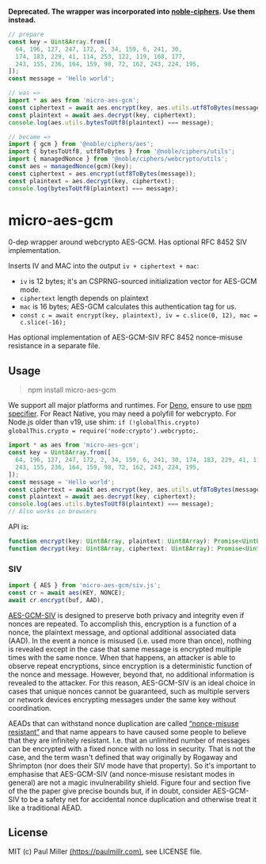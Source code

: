 **Deprecated. The wrapper was incorporated into <a href="https://github.com/paulmillr/noble-ciphers">noble-ciphers</a>. Use them instead.**

```js
// prepare
const key = Uint8Array.from([
  64, 196, 127, 247, 172, 2, 34, 159, 6, 241, 30,
  174, 183, 229, 41, 114, 253, 122, 119, 168, 177,
  243, 155, 236, 164, 159, 98, 72, 162, 243, 224, 195,
]);
const message = 'Hello world';

// was =>
import * as aes from 'micro-aes-gcm';
const ciphertext = await aes.encrypt(key, aes.utils.utf8ToBytes(message));
const plaintext = await aes.decrypt(key, ciphertext);
console.log(aes.utils.bytesToUtf8(plaintext) === message);

// became =>
import { gcm } from '@noble/ciphers/aes';
import { bytesToUtf8, utf8ToBytes } from '@noble/ciphers/utils';
import { managedNonce } from '@noble/ciphers/webcrypto/utils';
const aes = managedNonce(gcm)(key);
const ciphertext = aes.encrypt(utf8ToBytes(message));
const plaintext = aes.decrypt(key, ciphertext);
console.log(bytesToUtf8(plaintext) === message);
```

# micro-aes-gcm

0-dep wrapper around webcrypto AES-GCM. Has optional RFC 8452 SIV implementation.

Inserts IV and MAC into the output `iv + ciphertext + mac`:

- `iv` is 12 bytes; it's an CSPRNG-sourced initialization vector for AES-GCM mode.
- `ciphertext` length depends on plaintext
- `mac` is 16 bytes; AES-GCM calculates this authentication tag for us.
- `const c = await encrypt(key, plaintext), iv = c.slice(0, 12), mac = c.slice(-16);`

Has optional implementation of AES-GCM-SIV RFC 8452 nonce-misuse resistance in a separate file.

## Usage

> npm install micro-aes-gcm

We support all major platforms and runtimes.
For [Deno](https://deno.land), ensure to use [npm specifier](https://deno.land/manual@v1.28.0/node/npm_specifiers).
For React Native, you may need a polyfill for webcrypto.
For Node.js older than v19, use shim: `if (!globalThis.crypto) globalThis.crypto = require('node:crypto').webcrypto;`.

```js
import * as aes from 'micro-aes-gcm';
const key = Uint8Array.from([
  64, 196, 127, 247, 172, 2, 34, 159, 6, 241, 30, 174, 183, 229, 41, 114, 253, 122, 119, 168, 177,
  243, 155, 236, 164, 159, 98, 72, 162, 243, 224, 195,
]);
const message = 'Hello world';
const ciphertext = await aes.encrypt(key, aes.utils.utf8ToBytes(message));
const plaintext = await aes.decrypt(key, ciphertext);
console.log(aes.utils.bytesToUtf8(plaintext) === message);
// Also works in browsers
```

API is:

```typescript
function encrypt(key: Uint8Array, plaintext: Uint8Array): Promise<Uint8Array>;
function decrypt(key: Uint8Array, ciphertext: Uint8Array): Promise<Uint8Array>;
```

### SIV

```ts
import { AES } from 'micro-aes-gcm/siv.js';
const cr = await aes(KEY, NONCE);
await cr.encrypt(buf, AAD),
```

[AES-GCM-SIV](https://en.wikipedia.org/wiki/AES-GCM-SIV) is designed to preserve both privacy and integrity even if nonces are repeated. To accomplish this, encryption is a function of a nonce, the plaintext message, and optional additional associated data (AAD). In the event a nonce is misused (i.e. used more than once), nothing is revealed except in the case that same message is encrypted multiple times with the same nonce. When that happens, an attacker is able to observe repeat encryptions, since encryption is a deterministic function of the nonce and message. However, beyond that, no additional information is revealed to the attacker. For this reason, AES-GCM-SIV is an ideal choice in cases that unique nonces cannot be guaranteed, such as multiple servers or network devices encrypting messages under the same key without coordination.

AEADs that can withstand nonce duplication are called [“nonce-misuse resistant”](https://www.imperialviolet.org/2017/05/14/aesgcmsiv.html) and that name appears to have caused some people to believe that they are infinitely resistant. I.e. that an unlimited number of messages can be encrypted with a fixed nonce with no loss in security. That is not the case, and the term wasn't defined that way originally by Rogaway and Shrimpton (nor does their SIV mode have that property). So it's important to emphasise that AES-GCM-SIV (and nonce-misuse resistant modes in general) are not a magic invulnerability shield. Figure four and section five of the the paper give precise bounds but, if in doubt, consider AES-GCM-SIV to be a safety net for accidental nonce duplication and otherwise treat it like a traditional AEAD.

## License

MIT (c) Paul Miller [(https://paulmillr.com)](https://paulmillr.com), see LICENSE file.
